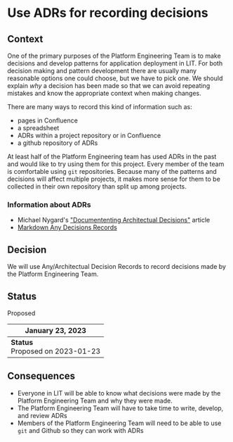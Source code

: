 # Use ADRs for recording decisions

## Context

One of the primary purposes of the Platform Engineering Team is to make
decisions and develop patterns for application deployment in LIT. For both
decision making and pattern development there are usually many reasonable
options one could choose, but we have to pick one. We should explain *why* a
decision has been made so that we can avoid repeating mistakes and know the
appropriate context when making changes.

There are many ways to record this kind of information such as:

* pages in Confluence
* a spreadsheet
* ADRs within a project repository or in Confluence
* a github repository of ADRs

At least half of the Platform Engineering team has used ADRs in the past and
would like to try using them for this project. Every member of the team is
comfortable using `git` repositories. Because many of the patterns and
decisions will affect multiple projects, it makes more sense for them to be
collected in their own repository than split up among projects.

### Information about ADRs

* Michael Nygard's ["Documententing Architectual
  Decisions"](https://cognitect.com/blog/2011/11/15/documenting-architecture-decisions)
  article
* [Markdown Any Decisions Records]("https://adr.github.io/madr/#overview")

## Decision

We will use Any/Architectual Decision Records to record decisions made by the
Platform Engineering Team.

## Status

Proposed

| January 23, 2023 |
|-----------------|
| **Status** <br> Proposed on 2023-01-23 |

## Consequences

* Everyone in LIT will be able to know what decisions were made by the Platform
  Engineering Team and why they were made.
* The Platform Engineering Team will have to take time to write, develop, and
  review ADRs
* Members of the Platform Engineering Team will need to be able to use `git`
  and Github so they can work with ADRs
